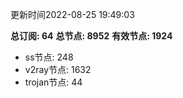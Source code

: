 更新时间2022-08-25 19:49:03

**总订阅: 64**
**总节点: 8952**
**有效节点: 1924**
- ss节点: 248
- v2ray节点: 1632
- trojan节点: 44
